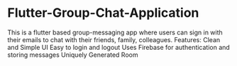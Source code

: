 # Flutter-Group-Chat-Application
This is a flutter based group-messaging app where users can sign in with their emails to chat with their friends, family, colleagues.
Features:
Clean and Simple UI
Easy to login and logout
Uses Firebase for authentication and storing messages
Uniquely Generated Room
